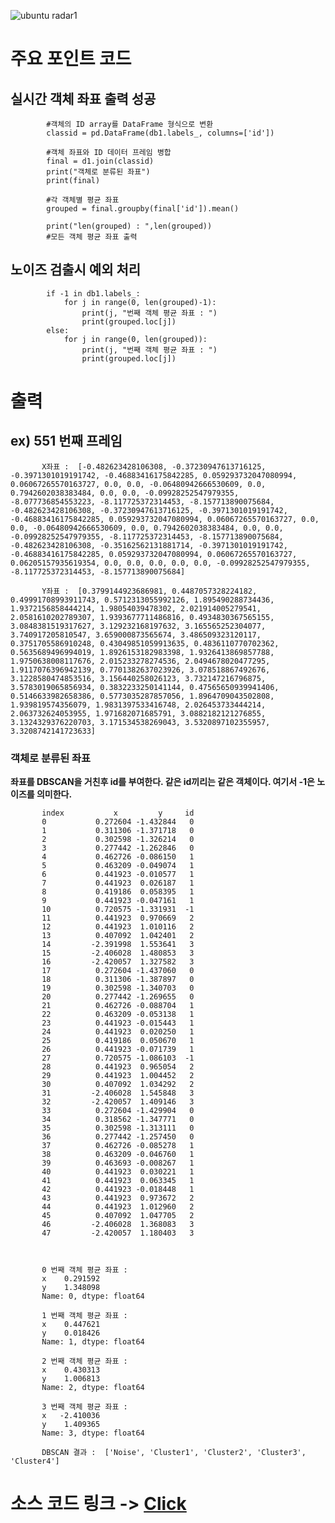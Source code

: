![ubuntu radar1](https://user-images.githubusercontent.com/76835313/130790704-6ce13928-975e-4258-9576-6b4b2e83b556.png)
# 주요 포인트 코드

## 실시간 객체 좌표 출력 성공

            #객체의 ID array를 DataFrame 형식으로 변환
            classid = pd.DataFrame(db1.labels_, columns=['id'])

            #객체 좌표와 ID 데이터 프레임 병합
            final = d1.join(classid)
            print("객체로 분류된 좌표")
            print(final)
            
            #각 객체별 평균 좌표
            grouped = final.groupby(final['id']).mean()

            print("len(grouped) : ",len(grouped))
            #모든 객체 평균 좌표 출력
            
## 노이즈 검출시 예외 처리
            if -1 in db1.labels_:
                for j in range(0, len(grouped)-1):
                    print(j, "번째 객체 평균 좌표 : ")
                    print(grouped.loc[j])
            else:
                for j in range(0, len(grouped)):
                    print(j, "번째 객체 평균 좌표 : ")
                    print(grouped.loc[j])

# 출력

## ex) 551 번째 프레임
           X좌표 :  [-0.482623428106308, -0.37230947613716125, -0.3971301019191742, -0.46883416175842285, 0.059293732047080994, 0.06067265570163727, 0.0, 0.0, -0.06480942666530609, 0.0, 0.7942602038383484, 0.0, 0.0, -0.09928252547979355, -8.077736854553223, -8.117725372314453, -8.157713890075684, -0.482623428106308, -0.37230947613716125, -0.3971301019191742, -0.46883416175842285, 0.059293732047080994, 0.06067265570163727, 0.0, 0.0, -0.06480942666530609, 0.0, 0.7942602038383484, 0.0, 0.0, -0.09928252547979355, -8.117725372314453, -8.157713890075684, -0.482623428106308, -0.35162562131881714, -0.3971301019191742, -0.46883416175842285, 0.059293732047080994, 0.06067265570163727, 0.06205157935619354, 0.0, 0.0, 0.0, 0.0, 0.0, -0.09928252547979355, -8.117725372314453, -8.157713890075684]  

           Y좌표 :  [0.3799144923686981, 0.4487057328224182, 0.49991708993911743, 0.5712313055992126, 1.895490288734436, 1.9372156858444214, 1.98054039478302, 2.021914005279541, 2.0581610202789307, 1.9393677711486816, 0.4934830367565155, 3.0848381519317627, 3.129232168197632, 3.165565252304077, 3.740917205810547, 3.659000873565674, 3.486509323120117, 0.3751705586910248, 0.43049851059913635, 0.4836110770702362, 0.5635689496994019, 1.8926153182983398, 1.9326413869857788, 1.9750638008117676, 2.015233278274536, 2.0494678020477295, 1.9117076396942139, 0.7701382637023926, 3.078518867492676, 3.1228580474853516, 3.156440258026123, 3.732147216796875, 3.5783019065856934, 0.3832233250141144, 0.47565650939941406, 0.5146633982658386, 0.5773035287857056, 1.8964709043502808, 1.939819574356079, 1.9831397533416748, 2.026453733444214, 2.063732624053955, 1.971682071685791, 3.0882182121276855, 3.1324329376220703, 3.171534538269043, 3.5320897102355957, 3.3208742141723633]  

### 객체로 분류된 좌표
**좌표를 DBSCAN을 거친후 id를 부여한다. 같은 id끼리는 같은 객체이다. 여기서 -1은 노이즈를 의미한다.**

           index           x         y     id  
           0           0.272604 -1.432844   0  
           1           0.311306 -1.371718   0  
           2           0.302598 -1.326214   0  
           3           0.277442 -1.262846   0  
           4           0.462726 -0.086150   1  
           5           0.463209 -0.049074   1  
           6           0.441923 -0.010577   1  
           7           0.441923  0.026187   1  
           8           0.419186  0.058395   1  
           9           0.441923 -0.047161   1  
           10          0.720575 -1.331931  -1  
           11          0.441923  0.970669   2  
           12          0.441923  1.010116   2  
           13          0.407092  1.042401   2  
           14         -2.391998  1.553641   3  
           15         -2.406028  1.480853   3  
           16         -2.420057  1.327582   3  
           17          0.272604 -1.437060   0  
           18          0.311306 -1.387897   0  
           19          0.302598 -1.340703   0  
           20          0.277442 -1.269655   0  
           21          0.462726 -0.088704   1  
           22          0.463209 -0.053138   1  
           23          0.441923 -0.015443   1  
           24          0.441923  0.020250   1  
           25          0.419186  0.050670   1  
           26          0.441923 -0.071739   1  
           27          0.720575 -1.086103  -1  
           28          0.441923  0.965054   2  
           29          0.441923  1.004452   2  
           30          0.407092  1.034292   2  
           31         -2.406028  1.545848   3  
           32         -2.420057  1.409146   3  
           33          0.272604 -1.429904   0  
           34          0.318562 -1.347771   0  
           35          0.302598 -1.313111   0  
           36          0.277442 -1.257450   0  
           37          0.462726 -0.085278   1  
           38          0.463209 -0.046760   1  
           39          0.463693 -0.008267   1  
           40          0.441923  0.030221   1  
           41          0.441923  0.063345   1  
           42          0.441923 -0.018448   1  
           43          0.441923  0.973672   2  
           44          0.441923  1.012960   2  
           45          0.407092  1.047705   2  
           46         -2.406028  1.368083   3  
           47         -2.420057  1.180403   3  



           0 번째 객체 평균 좌표 :   
           x    0.291592  
           y    1.348098  
           Name: 0, dtype: float64  
           
           1 번째 객체 평균 좌표 :   
           x    0.447621  
           y    0.018426  
           Name: 1, dtype: float64  
           
           2 번째 객체 평균 좌표 :   
           x    0.430313  
           y    1.006813  
           Name: 2, dtype: float64  
           
           3 번째 객체 평균 좌표 :   
           x   -2.410036  
           y    1.409365  
           Name: 3, dtype: float64  

           DBSCAN 결과 :  ['Noise', 'Cluster1', 'Cluster2', 'Cluster3', 'Cluster4']  

# 소스 코드 링크 -> [Click](https://github.com/YSubin/V2X_repo/blob/master/Task2-1/Radar/0819.mmw_parse_script.py)

